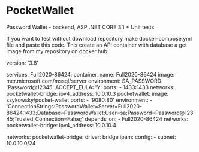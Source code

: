# PocketWallet
Password Wallet - backend, ASP .NET CORE 3.1 + Unit tests

If you want to test without download repository make docker-compose.yml file and paste this code. This create an API container with database a get image from my repository on docker hub.

version: '3.8'

services:
  Full2020-86424:
    container_name: Full2020-86424
    image: mcr.microsoft.com/mssql/server
    environment:
      SA_PASSWORD: 'Password@12345'
      ACCEPT_EULA: 'Y'
    ports:
      - 1433:1433
    networks:
      pocketwallet-bridge:
        ipv4_address: 10.0.10.3
  pocketwallet:
    image: szykowsky/pocket-wallet
    ports:
      - '9080:80'
    environment:
      - 'ConnectionStrings:PasswordWallet=Server=Full2020-86424,1433;Database=PasswordWallet;User=sa;Password=Password@12345;Trusted_Connection=False;'
    depends_on:
      - Full2020-86424
    networks:
      pocketwallet-bridge:
        ipv4_address: 10.0.10.4

networks:
  pocketwallet-bridge:
    driver: bridge
    ipam:
      config:
        - subnet: 10.0.10.0/24
